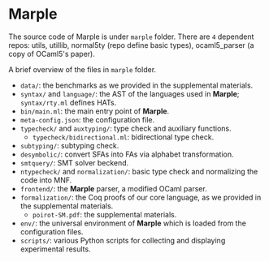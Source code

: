 # Marple

The source code of Marple is under `marple` folder. There are `4` dependent repos: utils, utillib, normal5ty (repo define basic types), ocaml5_parser (a copy of OCaml5's paper).

A brief overview of the files in `marple` folder.

* `data/`: the benchmarks as we provided in the supplemental materials.
* `syntax/` and `language/`: the AST of the languages used in **Marple**; `syntax/rty.ml` defines HATs.
* `bin/main.ml`: the main entry point of **Marple**.
* `meta-config.json`: the configuration file.
* `typecheck/` and `auxtyping/`: type check and auxiliary functions.
  + `typecheck/bidirectional.ml`: bidirectional type check.
* `subtyping/`: subtyping check.
* `desymbolic/`: convert SFAs into FAs via alphabet transformation.
* `smtquery/`: SMT solver beckend.
* `ntypecheck/` and `normalization/`: basic type check and normalizing the code into MNF.
* `frontend/`: the **Marple** parser, a modified OCaml parser.
* `formalization/`: the Coq proofs of our core language, as we provided in the supplemental materials.
  + `poirot-SM.pdf`: the supplemental materials.
* `env/`: the universal environment of **Marple** which is loaded from the configuration files.
* `scripts/`: various Python scripts for collecting and displaying experimental results.


